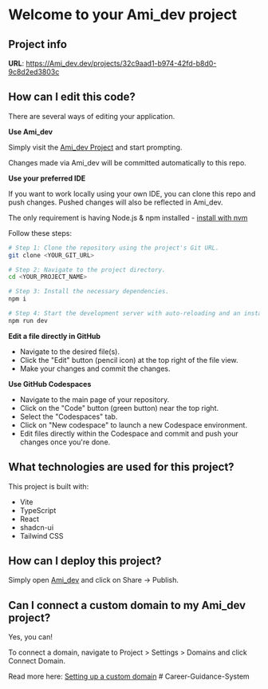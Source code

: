 # Welcome to your Ami_dev project

## Project info

**URL**: https://Ami_dev.dev/projects/32c9aad1-b974-42fd-b8d0-9c8d2ed3803c

## How can I edit this code?

There are several ways of editing your application.

**Use Ami_dev**

Simply visit the [Ami_dev Project](https://Ami_dev.dev/projects/32c9aad1-b974-42fd-b8d0-9c8d2ed3803c) and start prompting.

Changes made via Ami_dev will be committed automatically to this repo.

**Use your preferred IDE**

If you want to work locally using your own IDE, you can clone this repo and push changes. Pushed changes will also be reflected in Ami_dev.

The only requirement is having Node.js & npm installed - [install with nvm](https://github.com/nvm-sh/nvm#installing-and-updating)

Follow these steps:

```sh
# Step 1: Clone the repository using the project's Git URL.
git clone <YOUR_GIT_URL>

# Step 2: Navigate to the project directory.
cd <YOUR_PROJECT_NAME>

# Step 3: Install the necessary dependencies.
npm i

# Step 4: Start the development server with auto-reloading and an instant preview.
npm run dev
```

**Edit a file directly in GitHub**

- Navigate to the desired file(s).
- Click the "Edit" button (pencil icon) at the top right of the file view.
- Make your changes and commit the changes.

**Use GitHub Codespaces**

- Navigate to the main page of your repository.
- Click on the "Code" button (green button) near the top right.
- Select the "Codespaces" tab.
- Click on "New codespace" to launch a new Codespace environment.
- Edit files directly within the Codespace and commit and push your changes once you're done.

## What technologies are used for this project?

This project is built with:

- Vite
- TypeScript
- React
- shadcn-ui
- Tailwind CSS

## How can I deploy this project?

Simply open [Ami_dev](https://Ami_dev.dev/projects/32c9aad1-b974-42fd-b8d0-9c8d2ed3803c) and click on Share -> Publish.

## Can I connect a custom domain to my Ami_dev project?

Yes, you can!

To connect a domain, navigate to Project > Settings > Domains and click Connect Domain.

Read more here: [Setting up a custom domain](https://docs.Ami_dev.dev/tips-tricks/custom-domain#step-by-step-guide)
#   C a r e e r - G u i d a n c e - S y s t e m  
 